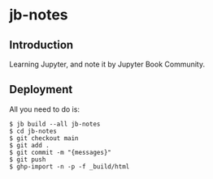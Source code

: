 # jb-notes

## Introduction

Learning Jupyter, and note it by Jupyter Book Community.

## Deployment

All you need to do is:

```
$ jb build --all jb-notes
$ cd jb-notes
$ git checkout main
$ git add .
$ git commit -m "{messages}"
$ git push
$ ghp-import -n -p -f _build/html
```
